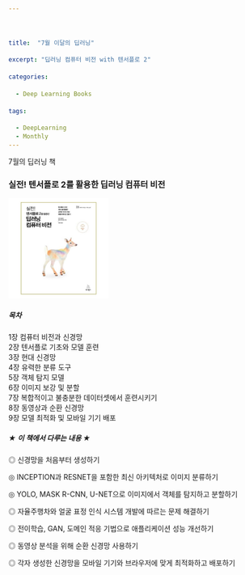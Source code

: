 ```yaml
---



title:  "7월 이달의 딥러닝"

excerpt: "딥러닝 컴퓨터 비전 with 텐서플로 2"

categories:

  - Deep Learning Books

tags:

  - DeepLearning
  - Monthly
---
```


7월의 딥러닝 책

### 실전! 텐서플로 2를 활용한 딥러닝 컴퓨터 비전

<img src="https://github.com/DMkelllog/dmkelllog.github.io/blob/master/assets/images/DLCV.png?raw=true" alt="DLCV.png" style="zoom:33%;" />

#####  목차

1장 컴퓨터 비전과 신경망  
2장 텐서플로 기초와 모델 훈련  
3장 현대 신경망  
4장 유력한 분류 도구  
5장 객체 탐지 모델  
6장 이미지 보강 및 분할  
7장 복합적이고 불충분한 데이터셋에서 훈련시키기  
8장 동영상과 순환 신경망  
9장 모델 최적화 및 모바일 기기 배포    



##### ★ 이 책에서 다루는 내용 ★

◎ 신경망을 처음부터 생성하기

◎ INCEPTION과 RESNET을 포함한 최신 아키텍처로 이미지 분류하기

◎ YOLO, MASK R-CNN, U-NET으로 이미지에서 객체를 탐지하고 분할하기

◎ 자율주행차와 얼굴 표정 인식 시스템 개발에 따르는 문제 해결하기

◎ 전이학습, GAN, 도메인 적응 기법으로 애플리케이션 성능 개선하기

◎ 동영상 분석을 위해 순환 신경망 사용하기

◎ 각자 생성한 신경망을 모바일 기기와 브라우저에 맞게 최적화하고 배포하기